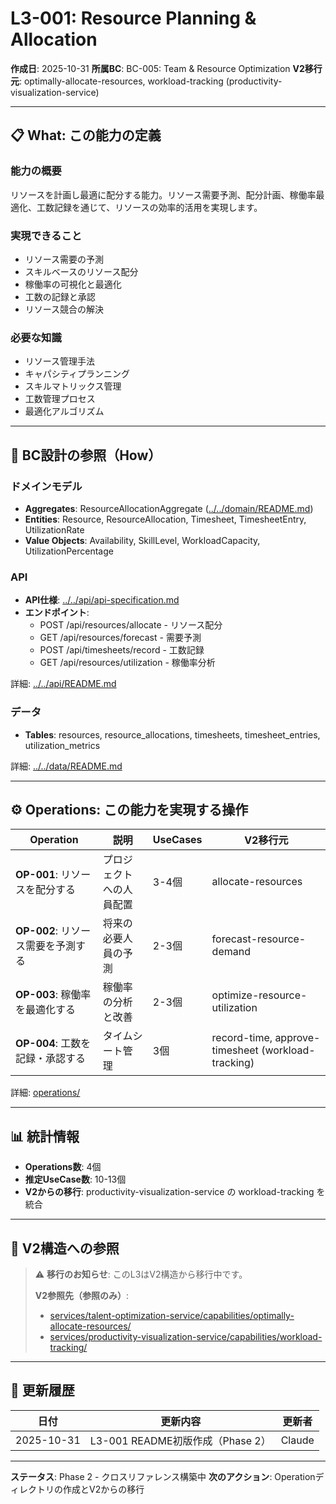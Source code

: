 # L3-001: Resource Planning & Allocation

**作成日**: 2025-10-31
**所属BC**: BC-005: Team & Resource Optimization
**V2移行元**: optimally-allocate-resources, workload-tracking (productivity-visualization-service)

---

## 📋 What: この能力の定義

### 能力の概要
リソースを計画し最適に配分する能力。リソース需要予測、配分計画、稼働率最適化、工数記録を通じて、リソースの効率的活用を実現します。

### 実現できること
- リソース需要の予測
- スキルベースのリソース配分
- 稼働率の可視化と最適化
- 工数の記録と承認
- リソース競合の解決

### 必要な知識
- リソース管理手法
- キャパシティプランニング
- スキルマトリックス管理
- 工数管理プロセス
- 最適化アルゴリズム

---

## 🔗 BC設計の参照（How）

### ドメインモデル
- **Aggregates**: ResourceAllocationAggregate ([../../domain/README.md](../../domain/README.md#resource-allocation-aggregate))
- **Entities**: Resource, ResourceAllocation, Timesheet, TimesheetEntry, UtilizationRate
- **Value Objects**: Availability, SkillLevel, WorkloadCapacity, UtilizationPercentage

### API
- **API仕様**: [../../api/api-specification.md](../../api/api-specification.md)
- **エンドポイント**:
  - POST /api/resources/allocate - リソース配分
  - GET /api/resources/forecast - 需要予測
  - POST /api/timesheets/record - 工数記録
  - GET /api/resources/utilization - 稼働率分析

詳細: [../../api/README.md](../../api/README.md)

### データ
- **Tables**: resources, resource_allocations, timesheets, timesheet_entries, utilization_metrics

詳細: [../../data/README.md](../../data/README.md)

---

## ⚙️ Operations: この能力を実現する操作

| Operation | 説明 | UseCases | V2移行元 |
|-----------|------|----------|---------|
| **OP-001**: リソースを配分する | プロジェクトへの人員配置 | 3-4個 | allocate-resources |
| **OP-002**: リソース需要を予測する | 将来の必要人員の予測 | 2-3個 | forecast-resource-demand |
| **OP-003**: 稼働率を最適化する | 稼働率の分析と改善 | 2-3個 | optimize-resource-utilization |
| **OP-004**: 工数を記録・承認する | タイムシート管理 | 3個 | record-time, approve-timesheet (workload-tracking) |

詳細: [operations/](operations/)

---

## 📊 統計情報

- **Operations数**: 4個
- **推定UseCase数**: 10-13個
- **V2からの移行**: productivity-visualization-service の workload-tracking を統合

---

## 🔗 V2構造への参照

> ⚠️ **移行のお知らせ**: このL3はV2構造から移行中です。
>
> **V2参照先（参照のみ）**:
> - [services/talent-optimization-service/capabilities/optimally-allocate-resources/](../../../../services/talent-optimization-service/capabilities/optimally-allocate-resources/)
> - [services/productivity-visualization-service/capabilities/workload-tracking/](../../../../services/productivity-visualization-service/capabilities/workload-tracking/)

---

## 📝 更新履歴

| 日付 | 更新内容 | 更新者 |
|------|---------|--------|
| 2025-10-31 | L3-001 README初版作成（Phase 2） | Claude |

---

**ステータス**: Phase 2 - クロスリファレンス構築中
**次のアクション**: Operationディレクトリの作成とV2からの移行
